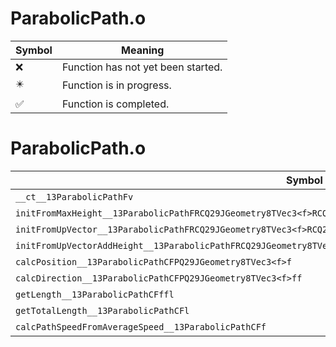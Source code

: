 # ParabolicPath.o
| Symbol | Meaning 
| ------------- | ------------- 
| :x: | Function has not yet been started. 
| :eight_pointed_black_star: | Function is in progress. 
| :white_check_mark: | Function is completed. 


# ParabolicPath.o
| Symbol | Decompiled? |
| ------------- | ------------- |
| `__ct__13ParabolicPathFv` | :white_check_mark: |
| `initFromMaxHeight__13ParabolicPathFRCQ29JGeometry8TVec3<f>RCQ29JGeometry8TVec3<f>RCQ29JGeometry8TVec3<f>` | :x: |
| `initFromUpVector__13ParabolicPathFRCQ29JGeometry8TVec3<f>RCQ29JGeometry8TVec3<f>RCQ29JGeometry8TVec3<f>f` | :x: |
| `initFromUpVectorAddHeight__13ParabolicPathFRCQ29JGeometry8TVec3<f>RCQ29JGeometry8TVec3<f>RCQ29JGeometry8TVec3<f>f` | :white_check_mark: |
| `calcPosition__13ParabolicPathCFPQ29JGeometry8TVec3<f>f` | :x: |
| `calcDirection__13ParabolicPathCFPQ29JGeometry8TVec3<f>ff` | :x: |
| `getLength__13ParabolicPathCFffl` | :x: |
| `getTotalLength__13ParabolicPathCFl` | :white_check_mark: |
| `calcPathSpeedFromAverageSpeed__13ParabolicPathCFf` | :white_check_mark: |

